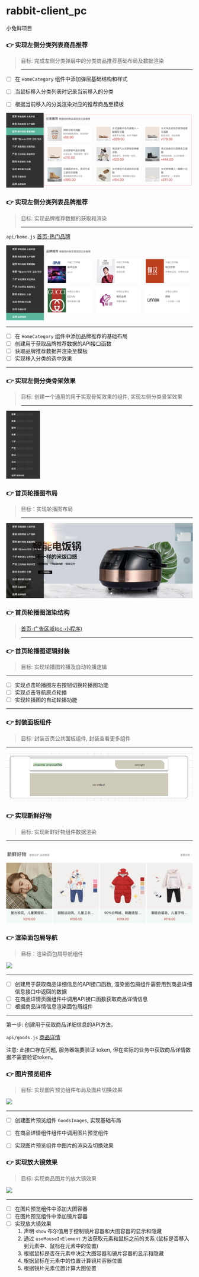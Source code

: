 

# rabbit-client_pc

小兔鲜项目



### :point_right: 实现左侧分类列表商品推荐

> 目标: 完成左侧分类弹层中的分类商品推荐基础布局及数据渲染
>
> ------

- [ ] 在 `HomeCategory` 组件中添加弹层基础结构和样式

- [ ] 当鼠标移入分类列表时记录当前移入的分类

- [ ] 根据当前移入的分类渲染对应的推荐商品至模板

<img src="./images/103.png" />



### :point_right: 实现左侧分类列表品牌推荐

>  目标: 实现品牌推荐数据的获取和渲染
>
>  ------

`api/home.js` [首页-热门品牌](http://zhoushugang.gitee.io/erabbit-client-pc-document/api.html#u9996u9875-u70edu95e8u54c1u724c0a3ca20id3du9996u9875-u70edu95e8u54c1u724c3e203ca3e)

<img src="./images/104.png" />

------

- [ ] 在 `HomeCategory` 组件中添加品牌推荐的基础布局
- [ ] 创建用于获取品牌推荐数据的API接口函数
- [ ] 获取品牌推荐数据并渲染至模板
- [ ] 实现移入分类的选中效果

------



### :point_right: 实现左侧分类骨架效果

> 目标: 创建一个通用的用于实现骨架效果的组件, 实现左侧分类骨架效果
>
> ------



<img src="./images/125.png" width="18%"/>

### :point_right: 首页轮播图布局

> 目标：实现轮播图布局
>
> ------

<img src="./images/105.png" />



### :point_right: 首页轮播图渲染结构

>[首页-广告区域(pc-小程序)](http://zhoushugang.gitee.io/erabbit-client-pc-document/api.html#u9996u9875-u5e7fu544au533au57df28pc-u5c0fu7a0bu5e8f290a3ca20id3du9996u9875-u5e7fu544au533au57df28pc-u5c0fu7a0bu5e8f293e203ca3e)
>
>------



### :point_right: 首页轮播图逻辑封装

> 目标: 实现轮播图轮播及自动轮播逻辑

------

- [ ] 实现点击轮播图左右按钮切换轮播图功能
- [ ] 实现点击导航原点轮播
- [ ] 实现轮播图的自动轮播功能

------



### :point_right: 封装面板组件

> 目标: 封装首页公共面板组件, 封装查看更多组件

------

<img src="./images/30.png" />



### :point_right: 实现新鲜好物

> 目标: 实现新鲜好物组件数据渲染
------

 <img src="./images/106.png" />



### :point_right:   渲染面包屑导航

> 目标：渲染面包屑导航组件

<img src="README.assets/124.png" />

------

- [ ] 创建用于获取商品详细信息的API接口函数, 渲染面包屑组件需要用到商品详细信息接口中返回的数据
- [ ] 在商品详情页面组件中调用API接口函数获取商品详情信息
- [ ] 根据商品详情信息渲染面包屑组件

------


第一步: 创建用于获取商品详细信息的API方法。

`api/goods.js` [商品详情](http://zhoushugang.gitee.io/erabbit-client-pc-document/api.html#u5546u54c1u8be6u60c50a3ca20id3du5546u54c1u8be6u60c53e203ca3e)

注意: 此接口存在问题, 服务器端要验证 token, 但在实际的业务中获取商品详情数据不需要验证token。



### :point_right:   图片预览组件

> 目标: 实现图片预览组件布局及图片切换效果

<img src="README.assets/37.png"/>

------

- [ ] 创建图片预览组件 `GoodsImages`, 实现基础布局
- [ ] 在商品详情组件组件中调用图片预览组件
- [ ] 实现图片预览组件中图片的渲染及切换效果



### :point_right:  实现放大镜效果

> 目标: 实现商品图片的放大镜效果

<img src="README.assets/36.png" />

------

- [ ] 在图片预览组件中添加大图容器
- [ ] 在图片预览组件中添加镜片容器
- [ ] 实现放大镜效果
  1. 声明 `show` 布尔值用于控制镜片容器和大图容器的显示和隐藏
  2. 通过 `useMouseInElement` 方法获取元素和鼠标之前的关系 (鼠标是否移入到元素中、鼠标在元素中的位置)
  3. 根据鼠标是否在元素中决定大图容器和镜片容器的显示和隐藏
  4. 根据鼠标在元素中的位置计算镜片容器位置
  5. 根据镜片元素位置计算大图位置
